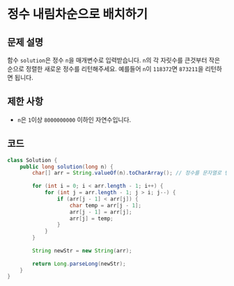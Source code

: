 # 정수 내림차순으로 배치하기

## 문제 설명
함수 `solution`은 정수 `n`을 매개변수로 입력받습니다. `n`의 각 자릿수를 큰것부터 작은 순으로 정렬한 새로운 정수를 리턴해주세요. 예를들어 `n`이 `118372`면 `873211`을 리턴하면 됩니다.

## 제한 사항
- `n`은 `1`이상 `8000000000` 이하인 자연수입니다.

## 코드
```java
class Solution {
    public long solution(long n) {
        char[] arr = String.valueOf(n).toCharArray(); // 정수를 문자열로 변환 후, 문자 배열로 변환
        
        for (int i = 0; i < arr.length - 1; i++) {
            for (int j = arr.length - 1; j > i; j--) {
                if (arr[j - 1] < arr[j]) {
                    char temp = arr[j - 1];
                    arr[j - 1] = arr[j];
                    arr[j] = temp;
                }
            }
        }
        
        String newStr = new String(arr);
        
        return Long.parseLong(newStr);
    }
}
```